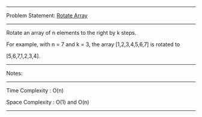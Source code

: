 ******************************************************************************
Problem Statement: [Rotate Array](https://leetcode.com/problems/rotate-array/)
******************************************************************************
Rotate an array of n elements to the right by k steps.

For example, with n = 7 and k = 3, the array [1,2,3,4,5,6,7] is rotated to

[5,6,7,1,2,3,4].

******************************************************************************
Notes: 
******************************************************************************
Time Complexity :  O(n)

Space Complexity : O(1) and O(n)

******************************************************************************